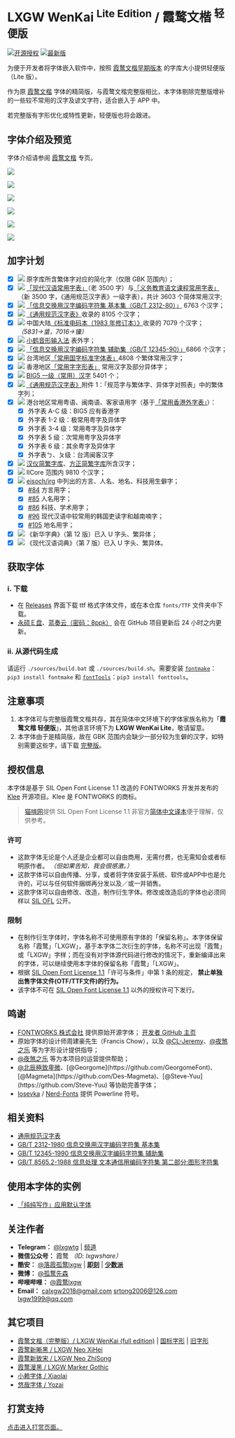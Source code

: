 # LXGW WenKai <sup>Lite Edition</sup> / 霞鹜文楷 <sup>轻便版</sup>

[![开源授权](https://img.shields.io/github/license/lxgw/LxgwWenKai-Lite?style=flat-square)](https://github.com/lxgw/LxgwWenKai-Lite)
[![最新版](https://img.shields.io/github/release/lxgw/LxgwWenKai-Lite?style=flat-square)](https://github.com/lxgw/LxgwWenKai-Lite/releases)

为便于开发者将字体嵌入软件中，按照 [霞鹜文楷早期版本](https://github.com/lxgw/LxgwWenKai/releases/v1.008) 的字库大小提供轻便版（Lite 版）。

作为原 [霞鹜文楷](https://github.com/lxgw/LxgwWenKai) 字体的精简版，与霞鹜文楷完整版相比，本字体剔除完整版增补的一些较不常用的汉字及谚文字符，适合嵌入于 APP 中。

若完整版有字形优化或特性更新，轻便版也将会跟进。

## 字体介绍及预览

字体介绍请参阅 [霞鹜文楷](https://github.com/lxgw/LxgwWenKai) 专页。

![](https://raw.githubusercontent.com/lxgw/LxgwWenkai-lite/main/documentation/wenkailite-1.png)

![](https://raw.githubusercontent.com/lxgw/LxgwWenkai-lite/main/documentation/wenkailite-2.png)

![](https://raw.githubusercontent.com/lxgw/LxgwWenkai-lite/main/documentation/wenkailite-3.png)

![](https://raw.githubusercontent.com/lxgw/LxgwWenkai-lite/main/documentation/wenkailite-4.png)

![](https://raw.githubusercontent.com/lxgw/LxgwWenkai-lite/main/documentation/wenkailite-5.png)

![](https://raw.githubusercontent.com/lxgw/LxgwWenkai-lite/main/documentation/wenkailite-6.png)

## 加字计划

- [x] ![](https://img.shields.io/badge/-%E7%AE%80-brightgreen) 原字库所含繁体字对应的简化字（仅限 GBK 范围内）；
- [x] ![](https://img.shields.io/badge/-%E7%AE%80-brightgreen) [「现代汉语常用字表」](https://github.com/NightFurySL2001/cjktables/blob/master/china/standard/xiandai_changyong.txt)（老 3500 字）与[「义务教育语文课程常用字表」](https://github.com/NightFurySL2001/cjktables/blob/master/china/standard/yiwu_jiaoyu.txt)（新 3500 字，《通用规范汉字表》一级字表），共计 3603 个简体常用汉字;
- [x] ![](https://img.shields.io/badge/-%E7%AE%80-brightgreen) [「信息交换用汉字编码字符集 基本集（GB/T 2312-80）」](https://github.com/NightFurySL2001/cjktables/blob/master/china/encoding/gb_t_2312.txt) 6763 个汉字；
- [x] ![](https://img.shields.io/badge/-%E7%AE%80-brightgreen) [《通用规范汉字表》](https://github.com/NightFurySL2001/cjktables/blob/master/china/standard/tongyong_guifan.txt)收录的 8105 个汉字；
- [x] ![](https://img.shields.io/badge/-%E7%AE%80-brightgreen)  中国大陆[《标准电码本（1983 年修订本）》](https://zi.tools/?secondary=character_set&set=GT)收录的 7079 个汉字；   *（5831→螀，7016→镵）*
- [x] ![](https://img.shields.io/badge/-%E7%AE%80-brightgreen)  [小鹤音形输入法](https://flypy.com/) 表外字；
- [x] ![](https://img.shields.io/badge/-%E7%B9%81-orange) [「信息交换用汉字编码字符集 辅助集（GB/T 12345-90）」](https://github.com/NightFurySL2001/cjktables/blob/master/china/encoding/gb_t_12345.txt)6866 个汉字；
- [x] ![](https://img.shields.io/badge/-%E7%B9%81-orange) 台湾地区[「常用国字标准字体表」](https://github.com/NightFurySL2001/cjktables/blob/master/taiwan/standard/edu_standard_1.txt)4808 个繁体常用汉字；
- [x] ![](https://img.shields.io/badge/-%E7%B9%81-orange) 香港地区[「常用字字形表」](https://github.com/NightFurySL2001/cjktables/blob/master/hong_kong/hk-changyong.txt) 常用汉字及部分异体字；
- [x] ![](https://img.shields.io/badge/-%E7%B9%81-orange) [BIG5 一级（常用）汉字](https://github.com/NightFurySL2001/cjktables/blob/master/taiwan/encoding/big5-1.txt) 5401 个；
- [x] ![](https://img.shields.io/badge/-%E7%B9%81-orange) [《通用规范汉字表》](https://zi.tools/?secondary=character_set&set=G%E9%80%9A%E8%A7%84)附件 1：「规范字与繁体字、异体字对照表」中的繁体字列；
- [x] ![](https://img.shields.io/badge/-%E7%B9%81-orange) 港台地区常用粤语、闽南语、客家语用字（基于[「常用香港外字表」](https://github.com/ichitenfont/suppchara)）：
  - [x] 外字表 A-C 级：BIG5 应有香港字
  - [x] 外字表 1-2 级：极常用粤字及异体字
  - [x] 外字表 3-4 级：常用粤字及异体字
  - [x] 外字表 5 级：次常用粤字及异体字
  - [x] 外字表 6 级：其余粤字及异体字
  - [x] 外字表ㄅ、ㄆ级：台湾闽客汉字
- [x] ![](https://img.shields.io/badge/-%E7%AE%80%E7%B9%81-blue) [汉仪简繁字库](https://github.com/NightFurySL2001/cjktables/blob/master/china/foundry/hanyi_jianfan.txt)、[方正简繁字库](https://github.com/NightFurySL2001/cjktables/blob/master/china/foundry/fangzheng_jianfan.txt)所含汉字；
- [x] ![](https://img.shields.io/badge/-%E7%AE%80%E7%B9%81-blue) IICore 范围内 9810 个汉字；
- [x] ![](https://img.shields.io/badge/-%E7%AE%80%E7%B9%81-blue) [eisoch/irg](https://github.com/eisoch/irg/) 中列出的方言、人名、地名、科技用生僻字； 
  - [x] [#84](https://github.com/eisoch/irg/issues/84) 方言用字；
  - [x] [#85](https://github.com/eisoch/irg/issues/85) 人名用字；
  - [x] [#86](https://github.com/eisoch/irg/issues/86) 科技、学术用字；
  - [x] [#96](https://github.com/eisoch/irg/issues/96) 现代汉语中较常用的韩国吏读字和越南喃字；
  - [x] [#105](https://github.com/eisoch/irg/issues/105) 地名用字；  
- [x] ![](https://img.shields.io/badge/-%E7%AE%80%E7%B9%81-blue) 《新华字典》（第 12 版）已入 U 字头、繁异体； 
- [x] ![](https://img.shields.io/badge/-%E7%AE%80%E7%B9%81-blue) 《现代汉语词典》（第 7 版）已入 U 字头、繁异体。

## 获取字体

### ⅰ. 下载

- 在 [Releases](https://github.com/lxgw/LxgwWenKai-Lite/releases) 界面下载 ttf 格式字体文件，或在本仓库 `fonts/TTF` 文件夹中下载。
- [永硕Ｅ盘](http://lxgw.ysepan.com/)、[蓝奏云（密码：8ppk）](https://lxgw.lanzoui.com/b0cqwpt3i) 会在 GitHub 项目更新后 24 小时之内更新。

### ⅱ. 从源代码生成

请运行 `./sources/build.bat` 或 `./sources/build.sh`。需要安装 [`fontmake`](https://github.com/googlefonts/fontmake)：`pip3 install fontmake` 和 [`fontTools`](https://github.com/fonttools/fonttools)：`pip3 install fonttools`。

## 注意事项

1. 本字体可与完整版霞鹜文楷共存，其在简体中文环境下的字体家族名称为「**霞鹜文楷 轻便版**」，其他语言环境下为 **LXGW WenKai Lite**，敬请留意。
2. 本字体由于是精简版，故在 GBK 范围内会缺少一部分较为生僻的汉字，如特别需要这些字，请下载 [完整版](https://github.com/lxgw/LxgwWenKai)。

## 授权信息

本字体是基于 SIL Open Font License 1.1 改造的 FONTWORKS 开发并发布的 [Klee](https://github.com/fontworks-fonts/Klee) 开源项目。Klee 是 FONTWORKS 的商标。

> [猫啃网](https://www.maoken.com/)提供 SIL Open Font License 1.1 非官方[简体中文译本](https://www.maoken.com/ofl)便于理解，仅供参考。

### 许可

- 这款字体无论是个人还是企业都可以自由商用，无需付费，也无需知会或者标明原作者。 *（但如果告知，我会很感激。）*
- 这款字体可以自由传播、分享，或者将字体安装于系统、软件或APP中也是允许的，可以与任何软件捆绑再分发以及／或一并销售。
- 这款字体可以自由修改、改造，制作衍生字体。修改或改造后的字体也必须同样以 [SIL OFL](https://scripts.sil.org/OFL) 公开。

### 限制

- 在制作衍生字体时，字体名称不可使用原有字体的「保留名称」。本字体保留名称「霞鹜」「LXGW」，基于本字体二次衍生的字体，名称不可出现「霞鹜」或「LXGW」字样；而在没有对字体源代码进行修改的情况下，重新编译出来的字体，可以继续使用本字体的保留名称「霞鹜」「LXGW」。
- 根据 [SIL Open Font License 1.1](https://scripts.sil.org/OFL)「许可与条件」中第 1 条的规定， **禁止单独出售字体文件(OTF/TTF文件)的行为。**
- 该字体不可在 [SIL Open Font License 1.1](https://scripts.sil.org/OFL) 以外的授权许可下发行。

## 鸣谢

- [FONTWORKS 株式会社](http://fontworks.co.jp) 提供原始开源字体； [开发者 GitHub 主页](https://github.com/fontworks-fonts/)
- 原始字体的设计师周建豪先生（Francis Chow），以及 [@CL-Jeremy](https://github.com/CL-Jeremy)、[@夜煞之乐](https://github.com/NightFurySL2001) 等为字形设计提供指导；
- [@夜煞之乐](https://github.com/NightFurySL2001) 等为本项目的运营提供帮助；
- [@北辰極致卑微](https://weibo.com/u/5327681980?)、[@Georgome](https://github.com/GeorgomeFont)、[@Magmeta](https://github.com/Des-Magmeta)、[@Steve-Yuu](https://github.com/Steve-Yuu) 等协助完善字体；
- [Iosevka](https://github.com/be5invis/Iosevka) / [Nerd-Fonts](https://github.com/ryanoasis/nerd-fonts) 提供 Powerline 符号。 

## 相关资料
- [通用规范汉字表](http://www.moe.gov.cn/jyb_sjzl/ziliao/A19/201306/t20130601_186002.html)
- [GB/T 2312-1980 信息交换用汉字编码字符集 基本集](https://openstd.samr.gov.cn/bzgk/gb/newGbInfo?hcno=5664A728BD9D523DE3B99BC37AC7A2CC)
- [GB/T 12345-1990 信息交换用汉字编码字符集 辅助集](https://openstd.samr.gov.cn/bzgk/gb/newGbInfo?hcno=90394D2B4115D9291C825A7651AEFE4B)
- [GB/T 8565.2-1988 信息处理 文本通信用编码字符集 第二部分:图形字符集](https://openstd.samr.gov.cn/bzgk/gb/newGbInfo?hcno=87A92BDBEA7EBE5843EA16378837F981)

## 使用本字体的实例

- [「纯纯写作」应用默认字体](https://a.app.qq.com/o/simple.jsp?pkgname=com.drakeet.purewriter&channel=0002160650432d595942&fromcase=60001)

## 关注作者

- **Telegram：** [@lxgwtg](https://t.me/lxgwtg) | [频道](https://t.me/lxgwandroidfont)
- **微信公众号：** 霞鹜 *（ID: lxgwshare）*
- **酷安：** [@落霞孤鹜lxgw](https://www.coolapk.com/u/633884) | [**即刻**](https://m.okjike.com/users/2e826735-48e6-46c5-b0c2-278cb1853b54?ref=PROFILE_CARD&source=user_card&s=eyJ1IjoiNWVlMzkwZGRkNWNhNTgwMDE3NjljZjFiIiwiZCI6MX0%3D&utm_source=create_card) | [**少数派**](https://sspai.com/u/ng008g7q)
- **微博：** [@孤鹜先森](https://weibo.com/6624339726)
- **哔哩哔哩：** [@霞鹜lxgw](https://space.bilibili.com/3461565661579301)
- **Email：** calxgw2018@gmail.com srtong2006@126.com lxgw1999@qq.com

## 其它项目

- [霞鹜文楷（完整版）/ LXGW WenKai (full edition)](https://github.com/lxgw/LxgwWenKai) | [国标字形](https://github.com/lxgw/LxgwWenKaiGB) | [旧字形](https://github.com/lxgw/LxgwWenKaiTC)
- [霞鹜新晰黑 / LXGW Neo XiHei](https://github.com/lxgw/LxgwNeoXiHei)
- [霞鹜新致宋 / LXGW Neo ZhiSong](https://github.com/lxgw/LxgwNeoZhiSong)
- [霞鹜漫黑 / LXGW Marker Gothic](https://github.com/lxgw/LxgwMarkerGothic)
- [小赖字体 / Xiaolai](https://github.com/lxgw/kose-font)
- [悠哉字体 / Yozai](https://github.com/lxgw/yozai-font)

## 打赏支持

[点击进入打赏页面。](https://github.com/lxgw/lxgw/blob/main/Donate.md)
